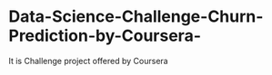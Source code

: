 # Data-Science-Challenge-Churn-Prediction-by-Coursera-
It is Challenge project offered by Coursera 
